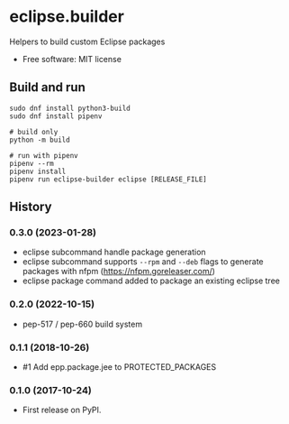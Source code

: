 # eclipse.builder

Helpers to build custom Eclipse packages

* Free software: MIT license

## Build and run

```
sudo dnf install python3-build
sudo dnf install pipenv

# build only
python -m build

# run with pipenv
pipenv --rm
pipenv install
pipenv run eclipse-builder eclipse [RELEASE_FILE]
```

## History

### 0.3.0 (2023-01-28)

* eclipse subcommand handle package generation
* eclipse subcommand supports `--rpm` and `--deb` flags to generate packages
  with nfpm (https://nfpm.goreleaser.com/)
* eclipse package command added to package an existing eclipse tree

### 0.2.0 (2022-10-15)

* pep-517 / pep-660 build system

### 0.1.1 (2018-10-26)

* #1 Add epp.package.jee to PROTECTED_PACKAGES

### 0.1.0 (2017-10-24)

* First release on PyPI.
